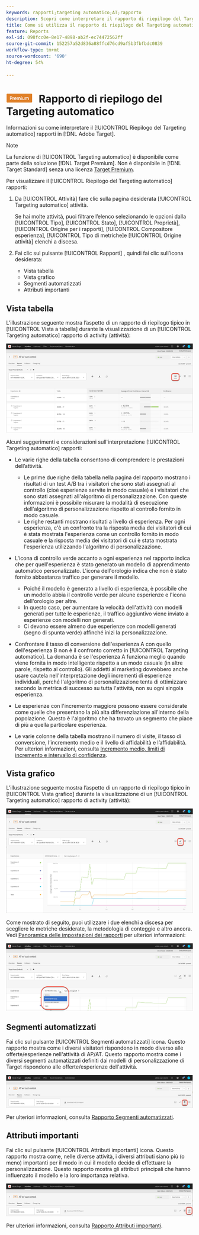 ```yaml
---
keywords: rapporti;targeting automatico;AT;rapporto
description: Scopri come interpretare il rapporto di riepilogo del Targeting automatico in Adobe Target. Da questo rapporto puoi passare ai rapporti Segmenti automatizzati e Attributi importanti .
title: Come si utilizza il rapporto di riepilogo del Targeting automatico?
feature: Reports
exl-id: 098fcc0e-8e17-4898-ab2f-ec74472562ff
source-git-commit: 152257a52d836a88ffcd76cd9af5b3fbfbdc0839
workflow-type: tm+mt
source-wordcount: '690'
ht-degree: 54%

---
```


# ![PREMIUM](/help/main/assets/premium.png) Rapporto di riepilogo del Targeting automatico

Informazioni su come interpretare il [!UICONTROL Riepilogo del Targeting automatico] rapporti in [!DNL Adobe Target].

>[!NOTE]
>
>La funzione di [!UICONTROL Targeting automatico] è disponibile come parte della soluzione [!DNL Target Premium]. Non è disponibile in [!DNL Target Standard] senza una licenza [Target Premium](/help/main/c-intro/intro.md#premium).

Per visualizzare il [!UICONTROL Riepilogo del Targeting automatico] rapporti:

1. Da [!UICONTROL Attività] fare clic sulla pagina desiderata [!UICONTROL Targeting automatico] attività.

   Se hai molte attività, puoi filtrare l’elenco selezionando le opzioni dalla [!UICONTROL Tipo], [!UICONTROL Stato], [!UICONTROL Proprietà], [!UICONTROL Origine per i rapporti], [!UICONTROL Compositore esperienza], [!UICONTROL Tipo di metriche]e [!UICONTROL Origine attività] elenchi a discesa.

1. Fai clic sul pulsante [!UICONTROL Rapporti] , quindi fai clic sull’icona desiderata:

   * Vista tabella
   * Vista grafico
   * Segmenti automatizzati
   * Attributi importanti

## Vista tabella

L’illustrazione seguente mostra l’aspetto di un rapporto di riepilogo tipico in [!UICONTROL Vista a tabella] durante la visualizzazione di un [!UICONTROL Targeting automatico] rapporto di activity (attività):

![Rapporto di visualizzazione della tabella di Targeting automatico](/help/main/c-reports/assets/at-table-view.png)

Alcuni suggerimenti e considerazioni sull&#39;interpretazione [!UICONTROL Targeting automatico] rapporti:

* Le varie righe della tabella consentono di comprendere le prestazioni dell’attività.

   * Le prime due righe della tabella nella pagina del rapporto mostrano i risultati di un test A/B tra i visitatori che sono stati assegnati al controllo (cioè esperienze servite in modo casuale) e i visitatori che sono stati assegnati all&#39;algoritmo di personalizzazione. Con queste informazioni è possibile misurare la modalità di esecuzione dell&#39;algoritmo di personalizzazione rispetto al controllo fornito in modo casuale.
   * Le righe restanti mostrano risultati a livello di esperienza. Per ogni esperienza, c&#39;è un confronto tra la risposta media dei visitatori di cui è stata mostrata l&#39;esperienza come un controllo fornito in modo casuale e la risposta media dei visitatori di cui è stata mostrata l&#39;esperienza utilizzando l&#39;algoritmo di personalizzazione.

* L&#39;icona di controllo verde accanto a ogni esperienza nel rapporto indica che per quell&#39;esperienza è stato generato un modello di apprendimento automatico personalizzato. L&#39;icona dell&#39;orologio indica che non è stato fornito abbastanza traffico per generare il modello.

   * Poiché il modello è generato a livello di esperienza, è possibile che un modello abbia il controllo verde per alcune esperienze e l&#39;icona dell&#39;orologio per altre.
   * In questo caso, per aumentare la velocità dell&#39;attività con modelli generati per tutte le esperienze, il traffico aggiuntivo viene inviato a esperienze con modelli non generati.
   * Ci devono essere almeno due esperienze con modelli generati (segno di spunta verde) affinché inizi la personalizzazione.

* Confrontare il tasso di conversione dell&#39;esperienza A con quello dell&#39;esperienza B non è il confronto corretto in [!UICONTROL Targeting automatico]. La domanda è se l&#39;esperienza A funziona meglio quando viene fornita in modo intelligente rispetto a un modo casuale (in altre parole, rispetto al controllo). Gli addetti al marketing dovrebbero anche usare cautela nell&#39;interpretazione degli incrementi di esperienze individuali, perché l&#39;algoritmo di personalizzazione tenta di ottimizzare secondo la metrica di successo su tutta l&#39;attività, non su ogni singola esperienza.
* Le esperienze con l&#39;incremento maggiore possono essere considerate come quelle che presentano la più alta differenziazione all&#39;interno della popolazione. Questo è l&#39;algoritmo che ha trovato un segmento che piace di più a quella particolare esperienza.
* Le varie colonne della tabella mostrano il numero di visite, il tasso di conversione, l’incremento medio e il livello di affidabilità e l’affidabilità. Per ulteriori informazioni, consulta [Incremento medio, limiti di incremento e intervallo di confidenza](/help/main/c-reports/c-report-settings/average-lift-bounds-and-confidence-interval.md).

## Vista grafico

L’illustrazione seguente mostra l’aspetto di un rapporto di riepilogo tipico in [!UICONTROL Vista grafico] durante la visualizzazione di un [!UICONTROL Targeting automatico] rapporto di activity (attività):

![Rapporto di visualizzazione grafico del Targeting automatico](/help/main/c-reports/assets/at-graph-view.png)

Come mostrato di seguito, puoi utilizzare i due elenchi a discesa per scegliere le metriche desiderate, la metodologia di conteggio e altro ancora. Vedi [Panoramica delle impostazioni dei rapporti](/help/main/c-reports/c-report-settings/report-settings.md) per ulteriori informazioni:

![Rapporto di visualizzazione grafico del Targeting automatico](/help/main/c-reports/assets/at-graph-view-2.png)

## Segmenti automatizzati

Fai clic sul pulsante [!UICONTROL Segmenti automatizzati] icona. Questo rapporto mostra come i diversi visitatori rispondono in modo diverso alle offerte/esperienze nell&#39;attività di AP/AT. Questo rapporto mostra come i diversi segmenti automatizzati definiti dai modelli di personalizzazione di Target rispondono alle offerte/esperienze dell&#39;attività.

![Icona Segmenti automatizzati](/help/main/c-reports/assets/icon-automated-sements.png)

Per ulteriori informazioni, consulta [Rapporto Segmenti automatizzati](/help/main/c-reports/c-personalization-insights-reports/automated-segments-report.md).

## Attributi importanti

Fai clic sul pulsante [!UICONTROL Attributi importanti] icona. Questo rapporto mostra come, nelle diverse attività, i diversi attributi siano più (o meno) importanti per il modo in cui il modello decide di effettuare la personalizzazione. Questo rapporto mostra gli attributi principali che hanno influenzato il modello e la loro importanza relativa.

![Icona Attributi importanti](/help/main/c-reports/assets/icon-important-attributes.png)

Per ulteriori informazioni, consulta [Rapporto Attributi importanti](/help/main/c-reports/c-personalization-insights-reports/important-attributes-report.md).
